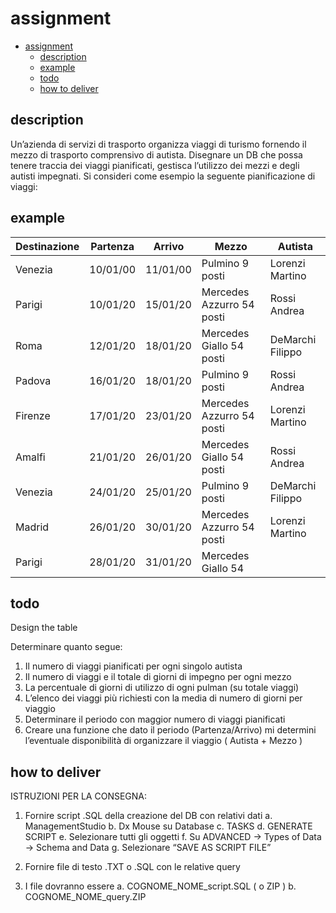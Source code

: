 # assignment

<!--toc:start-->

- [assignment](#assignment)
  - [description](#description)
  - [example](#example)
  - [todo](#todo)
  - [how to deliver](#how-to-deliver)
  <!--toc:end-->

## description

Un’azienda di servizi di trasporto organizza viaggi di turismo fornendo il mezzo
di trasporto comprensivo di autista. Disegnare un DB che possa tenere traccia
dei viaggi pianificati, gestisca l’utilizzo dei mezzi e degli autisti impegnati.
Si consideri come esempio la seguente pianificazione di viaggi:

## example

| Destinazione | Partenza | Arrivo   | Mezzo                     | Autista          |
| ------------ | -------- | -------- | ------------------------- | ---------------- |
| Venezia      | 10/01/00 | 11/01/00 | Pulmino 9 posti           | Lorenzi Martino  |
| Parigi       | 10/01/20 | 15/01/20 | Mercedes Azzurro 54 posti | Rossi Andrea     |
| Roma         | 12/01/20 | 18/01/20 | Mercedes Giallo 54 posti  | DeMarchi Filippo |
| Padova       | 16/01/20 | 18/01/20 | Pulmino 9 posti           | Rossi Andrea     |
| Firenze      | 17/01/20 | 23/01/20 | Mercedes Azzurro 54 posti | Lorenzi Martino  |
| Amalfi       | 21/01/20 | 26/01/20 | Mercedes Giallo 54 posti  | Rossi Andrea     |
| Venezia      | 24/01/20 | 25/01/20 | Pulmino 9 posti           | DeMarchi Filippo |
| Madrid       | 26/01/20 | 30/01/20 | Mercedes Azzurro 54 posti | Lorenzi Martino  |
| Parigi       | 28/01/20 | 31/01/20 | Mercedes Giallo 54        |

## todo

Design the table

Determinare quanto segue:

1. Il numero di viaggi pianificati per ogni singolo autista
2. Il numero di viaggi e il totale di giorni di impegno per ogni mezzo
3. La percentuale di giorni di utilizzo di ogni pulman (su totale viaggi)
4. L’elenco dei viaggi più richiesti con la media di numero di giorni per
   viaggio
5. Determinare il periodo con maggior numero di viaggi pianificati
6. Creare una funzione che dato il periodo (Partenza/Arrivo) mi determini
   l’eventuale disponibilità di organizzare il viaggio ( Autista + Mezzo )

## how to deliver

ISTRUZIONI PER LA CONSEGNA:

1. Fornire script .SQL della creazione del DB con relativi dati a.
   ManagementStudio b. Dx Mouse su Database c. TASKS d. GENERATE SCRIPT e.
   Selezionare tutti gli oggetti f. Su ADVANCED -> Types of Data -> Schema and
   Data g. Selezionare “SAVE AS SCRIPT FILE”

2. Fornire file di testo .TXT o .SQL con le relative query
3. I file dovranno essere a. COGNOME_NOME_script.SQL ( o ZIP ) b.
   COGNOME_NOME_query.ZIP
